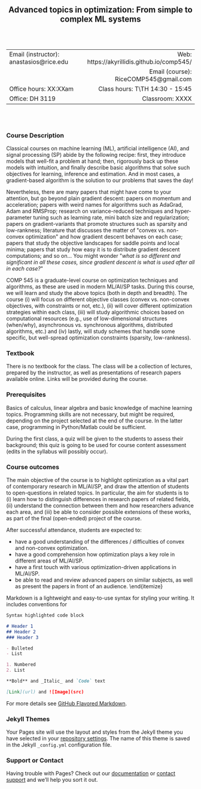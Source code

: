 <h2 align="center"><b> Advanced topics in optimization: From simple to complex ML systems</b> </h2>

<br>
<br>

<table style="width:100%">  
  <tr>
    <td>Email (instructor): anastasios@rice.edu</td>
    <td align="right">Web: https://akyrillidis.github.io/comp545/</td> 
  </tr>
  <tr>
    <td> </td>
    <td align="right">Email (course): RiceCOMP545@gmail.com</td> 
  </tr>
  <tr>
    <td>Office hours: XX:XXam </td>
    <td align="right">Class hours: T\TH 14:30 - 15:45</td> 
  </tr>
  <tr>
    <td>Office: DH 3119</td>
    <td align="right">Classroom: XXXX </td> 
  </tr>
</table>

<br>
<br>

### Course Description 

Classical courses on machine learning (ML), artificial intelligence (AI), and signal processing (SP) abide by the following recipe: 
first, they introduce models that well-fit a problem at hand; then, rigorously back up these models with intuition, and finally describe basic algorithms that solve such objectives for learning, inference and estimation.
And in most cases, a gradient-based algorithm is the solution to our problems that saves the day!

Nevertheless, there are many papers that might have come to your attention, but go beyond plain gradient descent: 
papers on momentum and acceleration; 
papers with weird names for algorithms such as AdaGrad, Adam and RMSProp; 
research on variance-reduced techniques and hyper-parameter tuning such as learning rate, mini batch size and regularization; 
papers on gradient-variants that promote structures such as sparsity and low-rankness; 
literature that discusses the matter of "convex vs. non-convex optimization" and how gradient descent behaves on each case; 
papers that study the objective landscapes for saddle points and local minima; 
papers that study how easy it is to distribute gradient descent computations; and so on...
You might wonder "_what is so different and significant in all these cases, since gradient descent is what is used after all in each case?_"

COMP 545 is a graduate-level course on optimization techniques and algorithms, as these are used in modern ML/AI/SP tasks.
During this course, we will learn and study the above topics (both in depth and breadth).
The course (i) will focus on different objective classes (convex vs. non-convex objectives, with constraints or not, etc.),
(ii) will cover different optimization strategies within each class, 
(iii) will study algorithmic choices based on computational resources (e.g., use of low-dimensional structures (when/why), asynchronous vs. synchronous algorithms, distributed algorithms, etc.)
and (iv) lastly, will study schemes that handle some specific, but well-spread optimization constraints (sparsity, low-rankness).

### Textbook

There is no textbook for the class. The class will be a collection of lectures, prepared by the instructor, as well as presentations of research papers available online. Links will be provided during the course.

### Prerequisites

Basics of calculus, linear algebra and basic knowledge of machine learning topics. 
Programming skills are not necessary, but might be required, depending on the project selected at the end of the course.
In the latter case, programming in Python/Matlab could be sufficient.

During the first class, a quiz will be given to the students to assess their background; this quiz is going to be used for course content assessment (edits in the syllabus will possibly occur).

### Course outcomes

The main objective of the course is to highlight optimization as a vital part of contemporary research in ML/AI/SP, and draw the attention of students to open-questions in related topics. 
In particular, the aim for students is to (i) learn how to distinguish differences in research papers of related fields, (ii) understand the connection between them and how researchers advance each area, and (iii) be able to consider possible extensions of these works, as part of the final (open-ended) project of the course. 

After successful attendance, students are expected to: 
- have a good understanding of the differences / difficulties of convex and non-convex optimization. 
- have a good comprehension how optimization plays a key role in different areas of ML/AI/SP. 
- have a first touch with various optimization-driven applications in ML/AI/SP. 
- be able to read and review advanced papers on similar subjects, as well as present the papers in front of an audience. \end{itemize}


Markdown is a lightweight and easy-to-use syntax for styling your writing. It includes conventions for

```markdown
Syntax highlighted code block

# Header 1
## Header 2
### Header 3

- Bulleted
- List

1. Numbered
2. List

**Bold** and _Italic_ and `Code` text

[Link](url) and ![Image](src)
```

For more details see [GitHub Flavored Markdown](https://guides.github.com/features/mastering-markdown/).

### Jekyll Themes

Your Pages site will use the layout and styles from the Jekyll theme you have selected in your [repository settings](https://github.com/akyrillidis/comp545/settings). The name of this theme is saved in the Jekyll `_config.yml` configuration file.

### Support or Contact

Having trouble with Pages? Check out our [documentation](https://help.github.com/categories/github-pages-basics/) or [contact support](https://github.com/contact) and we’ll help you sort it out.
